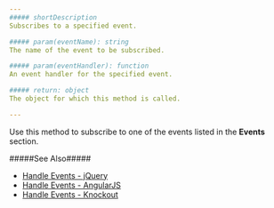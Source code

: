 ```yaml
---
##### shortDescription
Subscribes to a specified event.

##### param(eventName): string
The name of the event to be subscribed.

##### param(eventHandler): function
An event handler for the specified event.

##### return: object
The object for which this method is called.

---
```

Use this method to subscribe to one of the events listed in the **Events** section. 

#####See Also#####
- [Handle Events - jQuery](/concepts/20%20Data%20Visualization/05%20Basics/10%20Widget%20Basics%20-%20jQuery/15%20Handle%20Events.md '/Documentation/Guide/Data_Visualization/Basics/Widget_Basics_-_jQuery/#Handle_Events')
- [Handle Events - AngularJS](/concepts/20%20Data%20Visualization/05%20Basics/20%20Widget%20Basics%20-%20AngularJS/15%20Handle%20Events.md '/Documentation/Guide/Data_Visualization/Basics/Widget_Basics_-_AngularJS/#Handle_Events')
- [Handle Events - Knockout](/concepts/20%20Data%20Visualization/05%20Basics/30%20Widget%20Basics%20-%20Knockout/15%20Handle%20Events.md '/Documentation/Guide/Data_Visualization/Basics/Widget_Basics_-_Knockout/#Handle_Events')